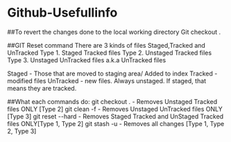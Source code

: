 # Github-Usefullinfo

##To revert the changes done to the local working directory
Git checkout .


##GIT Reset command
There are 3 kinds of files Staged,Tracked and UnTracked
Type 1. Staged Tracked files
Type 2. Unstaged Tracked files
Type 3. Unstaged UnTracked files a.k.a UnTracked files

Staged - Those that are moved to staging area/ Added to index
Tracked - modified files
UnTracked - new files. Always unstaged. If staged, that means they are tracked.

##What each commands do:
git checkout . - Removes Unstaged Tracked files ONLY [Type 2]
git clean -f - Removes Unstaged UnTracked files ONLY [Type 3]
git reset --hard - Removes Staged Tracked and UnStaged Tracked files ONLY[Type 1, Type 2]
git stash -u - Removes all changes [Type 1, Type 2, Type 3]
